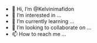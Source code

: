 - 👋 Hi, I’m @Kelvinimafidon
- 👀 I’m interested in ...
- 🌱 I’m currently learning ...
- 💞️ I’m looking to collaborate on ...
- 📫 How to reach me ...

<!---
Kelvinimafidon/Kelvinimafidon is a ✨ special ✨ repository because its `README.md` (this file) appears on your GitHub profile.
You can click the Preview link to take a look at your changes.
--->
